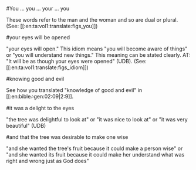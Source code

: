 #You ... you ... your ... you

These words refer to the man and the woman and so are dual or plural. (See: [[:en:ta:vol1:translate:figs_you]])

#your eyes will be opened

"your eyes will open." This idiom means "you will become aware of things" or "you will understand new things." This meaning can be stated clearly. AT: "It will be as though your eyes were opened" (UDB). (See: [[:en:ta:vol1:translate:figs_idiom]])

#knowing good and evil

See how you translated "knowledge of good and evil" in [[:en:bible:notes:gen:02:09|2:9]].

#it was a delight to the eyes

"the tree was delightful to look at" or "it was nice to look at" or "it was very beautiful" (UDB)

#and that the tree was desirable to make one wise

"and she wanted the tree's fruit because it could make a person wise" or "and she wanted its fruit because it could make her understand what was right and wrong just as God does"